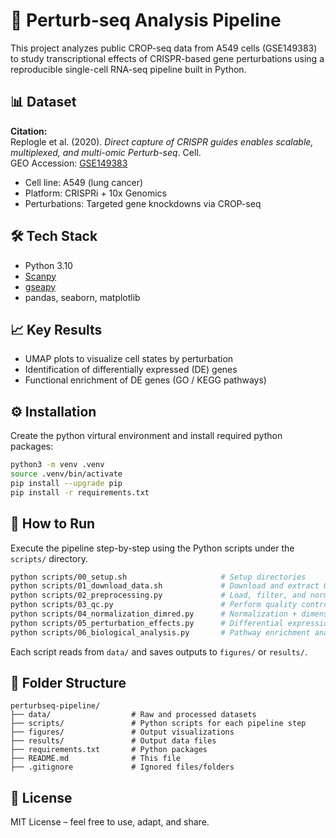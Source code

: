 # 🔬 Perturb-seq Analysis Pipeline

This project analyzes public CROP-seq data from A549 cells (GSE149383) to study transcriptional effects of CRISPR-based gene perturbations using a reproducible single-cell RNA-seq pipeline built in Python.

## 📊 Dataset

**Citation:**  
Replogle et al. (2020). *Direct capture of CRISPR guides enables scalable, multiplexed, and multi-omic Perturb-seq*. Cell.  
GEO Accession: [GSE149383](https://www.ncbi.nlm.nih.gov/geo/query/acc.cgi?acc=GSE149383)

- Cell line: A549 (lung cancer)
- Platform: CRISPRi + 10x Genomics
- Perturbations: Targeted gene knockdowns via CROP-seq

## 🛠️ Tech Stack

- Python 3.10
- [Scanpy](https://scanpy.readthedocs.io/)
- [gseapy](https://gseapy.readthedocs.io/)
- pandas, seaborn, matplotlib

## 📈 Key Results

- UMAP plots to visualize cell states by perturbation
- Identification of differentially expressed (DE) genes
- Functional enrichment of DE genes (GO / KEGG pathways)

## ⚙️ Installation

Create the python virtural environment and install required python packages:

```bash
python3 -m venv .venv
source .venv/bin/activate
pip install --upgrade pip
pip install -r requirements.txt
```

## 🚀 How to Run

Execute the pipeline step-by-step using the Python scripts under the `scripts/` directory.

```bash
python scripts/00_setup.sh                     # Setup directories
python scripts/01_download_data.sh             # Download and extract GSE149383
python scripts/02_preprocessing.py             # Load, filter, and normalize data
python scripts/03_qc.py                        # Perform quality control
python scripts/04_normalization_dimred.py      # Normalization + dimensionality reduction
python scripts/05_perturbation_effects.py      # Differential expression analysis
python scripts/06_biological_analysis.py       # Pathway enrichment analysis
```

Each script reads from `data/` and saves outputs to `figures/` or `results/`.

## 📂 Folder Structure

```
perturbseq-pipeline/
├── data/                  # Raw and processed datasets
├── scripts/               # Python scripts for each pipeline step
├── figures/               # Output visualizations
├── results/               # Output data files
├── requirements.txt       # Python packages
├── README.md              # This file
├── .gitignore             # Ignored files/folders
```

## 📘 License

MIT License – feel free to use, adapt, and share.
